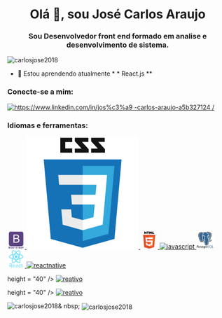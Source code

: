 <h1 align = "center"> Olá 👋, sou José Carlos Araujo </h1>
<h3 align = "center"> Sou Desenvolvedor front end formado em analise e desenvolvimento de sistema. </h3>

<p align = "left"><img src ="https://komarev.com/ghpvc/?username=carlosjose2018&label=Profile%20views&color=0e75b6&style=flat " alt =" carlosjose2018 "/> </p>

- 🌱 Estou aprendendo atualmente * * React.js **

<h3 align = "left"> Conecte-se a mim: </h3>
<p align = "left"><a href = "https://linkedin.com/in/https://www .linkedin.com/in/jos%c3%a9-carlos-araujo-a5b327124 / "target =" blank "> <img align =" center "
src ="https://raw.githubusercontent.com/rahuldkjain/github-profile-readme-generator/master/src/images/icons/Social/linked-in-alt.svg "alt =" https://www.linkedin.com/in/jos%c3%a9 -carlos-araujo-a5b327124 /" altura =" 30 " largura =" 40 " /> </a></p>
<h3 align = "left"> Idiomas e ferramentas: </h3>
<p align = "left"> <a href="https://getbootstrap.com" target="_blank"> <img src = "https://raw.githubusercontent.com/devicons/devicon/master/icons/bootstrap/bootstrap-plain-wordmark.svg " alt ="bootstrap" width =" 40 " height =" 40 "/> </a> <a href =" https://www.w3schools.com/css/ " target="_blank"> <img src = "https://raw.githubusercontent.com/devicons/devicon/master/icons/css3/css3-original-wordmark.svg" alt = "css3" largura ="40" altura ="40" /> </a> <a href="https://www.w3.org/html/" target="_blank"> <img src="https://raw.githubusercontent.com/devicons/devicon/master/icons/html5/html5-original-wordmark.svg " alt="html5 "width =" 40" height="40"/> </a> <a href ="https://developer.mozilla.org/en-US/docs/Web/JavaScript "target =" _blank "> <img src =" https://raw.githubusercontent.com/devicons/devicon/master/icons/javascript/javascript-original .svg " alt=" javascript" width ="40" height="40"/> </a> <a href="https://www.postgresql.org" target="_blank"> <img src="https://raw.githubusercontent.com/devicons/devicon/master/icons/postgresql/postgresql-original-wordmark.svg " alt =" postgresql " width="40" height="40"/> </a> <a href="https://reactjs.org/" target="_blank"> <img src="https://raw.githubusercontent.com/devicons/devicon/master/icons/react/react-original-wordmark.svg" alt ="react" width="40" height="40"/> </a> <a href="https://reactnative.dev/" target="_blank"> <img src="https://reactnative.dev/img/header_logo.svg" alt=" reactnative "width =" 40 "height =" 40 "/> </a> </p>height = "40" /> </a> <a href="https://reactnative.dev/" target="_blank"> <img src = "https://reactnative.dev/img/header_logo.svg" alt="reativo" largura="40" altura="40" /> </a> </p> height = "40" /> </a> <a href="https://reactnative.dev/" target="_blank"> <img src="https://reactnative.dev/img/header_logo.svg" alt="reativo" largura="40" altura="40" /> </a> </p>

<p> <img align = "left" src = "https://github-readme-stats.vercel.app/api/top-langs?username=carlosjose2018&show_icons=true&locale=en&layout=compact" alt = "carlosjose2018" /> </p>

<p> & nbsp; <img align = "center" src = "https://github-readme-stats.vercel.app/api?username=carlosjose2018&show_icons=true&locale=en" alt = "carlosjose2018" /> </p>
